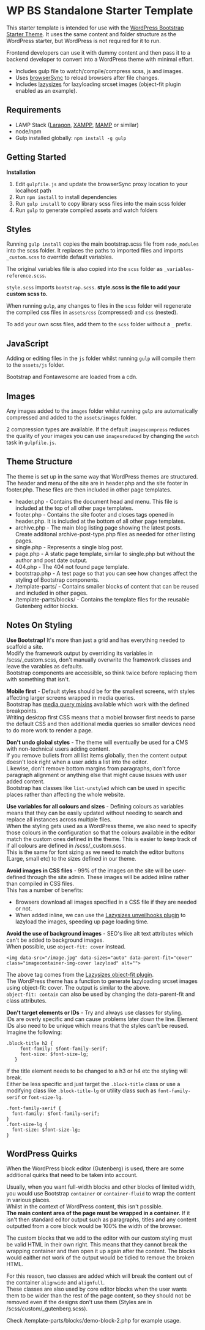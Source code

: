 WP BS Standalone Starter Template
===

This starter template is intended for use with the <a href="https://github.com/RelevanceDigital/wp-bs4-starter-theme" target="_blank">WordPress
Bootstrap Starter Theme</a>. It uses the same content and folder structure as the WordPress starter, but WordPress
is not required for it to run. 

Frontend developers can use it with dummy content and then pass it to a backend developer to convert into a WordPress theme with minimal effort.

- Includes gulp file to watch/compile/compress scss, js and images.
- Uses [browserSync](https://browsersync.io/) to reload browsers after file changes.
- Includes [lazysizes](https://github.com/aFarkas/lazysizes) for lazyloading srcset images (object-fit plugin enabled as an example).


## Requirements

- LAMP Stack ([Laragon](https://laragon.org/), [XAMPP](https://www.apachefriends.org/), [MAMP](https://www.mamp.info/) or similar)
- node/npm
- Gulp installed globally: `npm install -g gulp`
 

Getting Started
---------------

**Installation**

1. Edit `gulpfile.js` and update the browserSync proxy location to your localhost path
2. Run `npm install` to install dependencies
3. Run `gulp install` to copy library scss files into the main scss folder
4. Run `gulp` to generate compiled assets and watch folders

## Styles

Running `gulp install` copies the main bootstrap.scss file from `node_modules` into the scss folder. It replaces the paths to imported files and imports `_custom.scss` to override default variables.

The original variables file is also copied into the `scss` folder as `_variables-reference.scss`.

`style.scss` imports `bootstrap.scss`. **style.scss is the file to add your custom scss to.**

When running `gulp`, any changes to files in the `scss` folder will regenerate the compiled css files in `assets/css` (compressed) and `css` (nested).

To add your own scss files, add them to the `scss` folder without a `_` prefix.

## JavaScript

Adding or editing files in the `js` folder whilst running `gulp` will compile them to the `assets/js` folder.

Bootstrap and Fontawesome are loaded from a cdn.

## Images

Any images added to the `images` folder whilst running `gulp` are automatically compressed and added to the `assets/images` folder.

2 compression types are available. If the default `imagescompress` reduces the quality of your images you can use `imagesreduced` by changing the `watch` task in `gulpfile.js`.

Theme Structure
---------------

The theme is set up in the same way that WordPress themes are structured.
The header and menu of the site are in header.php and the site footer in footer.php. These files are then included in other page templates.

- header.php - Contains the document head and menu. This file is included at the top of all other page templates.
- footer.php - Contains the site footer and closes tags opened in header.php. It is included at the bottom of all other page templates.
- archive.php - The main blog listing page showing the latest posts. Create additonal archive-post-type.php files as needed for other listing pages.
- single.php - Represents a single blog post.
- page.php - A static page template, similar to single.php but without the author and post date output.
- 404.php - The 404 not found page template.
- bootstrap.php - A test page so that you can see how changes affect the styling of Bootstrap components.
- /template-parts/ - Contains smaller blocks of content that can be reused and included in other pages.
- /template-parts/blocks/ - Contains the template files for the reusable Gutenberg editor blocks.

Notes On Styling
----------------

**Use Bootstrap!** It's more than just a grid and has everything needed to scaffold a site.  
Modify the framework output by overriding its variables in /scss/_custom.scss, don't manually overwrite the framework classes and leave the varables as defaults.  
Bootstrap components are accessible, so think twice before replacing them with something that isn't.

**Mobile first** - Default styles should be for the smallest screens, with styles affecting larger screens wrapped in media queries.  
Bootstrap has [media query mixins](https://getbootstrap.com/docs/4.1/layout/overview/#responsive-breakpoints) available which work with the defined breakpoints.  
Writing desktop first CSS means that a mobiel browser first needs to parse the default CSS and then additional media queries so smaller devices need to do more work to render a page.

**Don't undo global styles** - The theme will eventually be used for a CMS with non-technical users adding content.  
If you remove bullets from all list items globally, then the content output doesn't look right when a user adds a list into the editor.  
Likewise, don't remove bottom margins from paragraphs, don't force paragraph alignment or anything else that might cause issues with user added content.  
Bootstrap has classes like `list-unstyled` which can be used in specific places rather than affecting the whole website.

**Use variables for all colours and sizes** - Defining colours as variables means that they can be easily updated without needing to search and replace all instances across multiple files.  
When the styling gets used as a WordPress theme, we also need to specify those colours in the configuration so that the colours available in the editor match the custom ones defined in the theme. This is easier to keep track of if all colours are defined in /scss/_custom.scss.  
This is the same for font sizing as we need to match the editor buttons (Large, small etc) to the sizes defined in our theme. 

**Avoid images in CSS files** - 99% of the images on the site will be user-defined through the site admin. These images will be added inline rather than compiled in CSS files.  
This has a number of benefits: 
- Browsers download all images specified in a CSS file if they are needed or not.
- When added inline, we can use the [Lazysizes unveilhooks plugin](https://github.com/aFarkas/lazysizes/tree/gh-pages/plugins/unveilhooks) to lazyload the images, speeding up page loading time.

**Avoid the use of background images** - SEO's like alt text attributes which can't be added to background images.  
When possible, use `object-fit: cover` instead.

```
<img data-src="/image.jpg" data-sizes="auto" data-parent-fit="cover" class="imagecontainer-img-cover lazyload" alt="">
```
The above tag comes from the [Lazysizes object-fit plugin](https://github.com/aFarkas/lazysizes/tree/gh-pages/plugins/object-fit).  
The WordPress theme has a function to generate lazyloading srcset images using object-fit: cover. The output is similar to the above.  
`object-fit: contain` can also be used by changing the data-parent-fit and class attributes.

**Don't target elements or IDs** - Try and always use classes for styling.  
IDs are overly specific and can cause problems later down the line. Element IDs also need to be unique which means that the styles can't be reused.  
Imagine the following:

```
.block-title h2 {
     font-family: $font-family-serif;
     font-size: $font-size-lg;
   }
``` 

If the title element needs to be changed to a h3 or h4 etc the styling will break.  
Either be less specific and just target the `.block-title` class or use a modifying class like `.block-title-lg` or utility class such as `font-family-serif` or `font-size-lg`.

```
.font-family-serif {
  font-family: $font-family-serif;
}
.font-size-lg {
  font-size: $font-size-lg;
}
```

WordPress Quirks
----------------

When the WordPress block editor (Gutenberg) is used, there are some additional quirks that need to be taken into account.

Usually, when you want full-width blocks and other blocks of limited width, you would use Bootstrap `container` or `container-fluid` to wrap the content in various places.  
Whilst in the context of WordPress content, this isn't possible.  
**The main content area of the page must be wrapped in a container.** If it isn't then standard editor output such as paragraphs, titles and any content outputted from a core block would be 100% the width of the browser.

The custom blocks that we add to the editor with our custom styling must be valid HTML in their own right. This means that they cannot break the wrapping container and then open it up again after the content. The blocks would eaither not work of the output would be tidied to remove the broken HTML.

For this reason, two classes are added which will break the content out of the container `alignwide` and `alignfull`.  
These classes are also used by core editor blocks when the user wants them to be wider than the rest of the page content, so they should not be removed even if the designs don't use them (Styles are in /scss/custom/_gutenberg.scss).

Check /template-parts/blocks/demo-block-2.php for example usage.